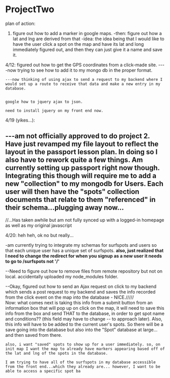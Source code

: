 # ProjectTwo


plan of action:

1. figure out how to add a marker in google maps.
	-then: figure out how a lat and lng are derived from that
	-idea: the idea being that I would like to have the user click a spot on the map and have its lat and long immediately figured out, and then they can just give it a name and save it.


4/12: figured out how to get the GPS coordinates from a click-made site.
	----now trying to see how to add it to my mongo db in the proper format.

	---now thinking of using ajax to send a request to my backend where I would set up a route to receive that data and make a new entry in my database.


	google how to jquery ajax to json. 

	need to install jquery on my front end now.


4/19 (yikes...):  

---am not officially approved to do project 2. Have just revamped my file layout to reflect the layout in the passport lesson plan. In doing so I also have to rework quite a few things. Am currently setting up passport right now though. Integrating this though will require me to add a new "collection" to my mongodb for Users. Each user will then have the "spots" collection documents that relate to them "referenced" in their schema...plugging away now...
----
//...Has taken awhile but am not fully synced up with a logged-in homepage as well as my original javascript



4/20: heh heh, ok no but really...

-am currently trying to integrate my schemas for surfspots and users so that each unique user has a unique set of surfspots. **also, just realized that I need to change the redirect for when you signup as a new user it needs to go to /surfspots not '/'**

--Need to figure out how to remove files from remote repository but not on local. accidentally uploaded my node_modules folder.

--Okay, figured out how to send an Ajax request on click to my backend which sends a post request to my backend and saves the info recorded from the click event on the map into the database - NICE./////  
	Now: what comes next is taking this info from a submit button from an information box that will pop up on click on the map, it will need to save this info from the box and send THAT to the database, in order to get spot name and conditions?? (this field may have to change -- to approach later).  Also, this info will have to be added to the current user's spots. So there will be a save going into the database but also into the "Spot" database at large... and then saved from there.

	also, i want "saved" spots to show up for a user immediately. so, on init map I want the map to already have markers appearing based off of the lat and lng of the spots in the database.
	
	I am trying to have all of the surfspots in my database accessible from the front end...which they already are... however, I want to be able to access a specific spot ba




